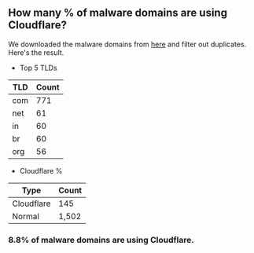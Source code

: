 ## How many % of malware domains are using Cloudflare?


We downloaded the malware domains from [here](https://urlhaus.abuse.ch) and filter out duplicates.
Here's the result.


[//]: # (start replacement)


- Top 5 TLDs

| TLD | Count |
| --- | --- |
| com | 771 |
| net | 61 |
| in | 60 |
| br | 60 |
| org | 56 |


- Cloudflare %

| Type | Count |
| --- | --- |
| Cloudflare | 145 |
| Normal | 1,502 |


### 8.8% of malware domains are using Cloudflare.